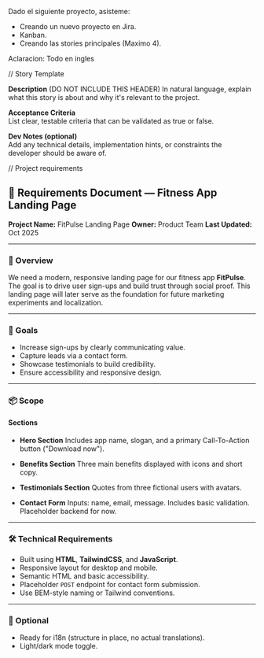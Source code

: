 Dado el siguiente proyecto, asisteme:

- Creando un nuevo proyecto en Jira.
- Kanban.
- Creando las stories principales (Maximo 4).

Aclaracion: Todo en ingles

// Story Template

**Description** (DO NOT INCLUDE THIS HEADER)
In natural language, explain what this story is about and why it's relevant to the project.

**Acceptance Criteria**  
List clear, testable criteria that can be validated as true or false.

**Dev Notes (optional)**  
Add any technical details, implementation hints, or constraints the developer should be aware of.

// Project requirements

## 📄 **Requirements Document — Fitness App Landing Page**

**Project Name:** FitPulse Landing Page
**Owner:** Product Team
**Last Updated:** Oct 2025

---

### 🧠 Overview

We need a modern, responsive landing page for our fitness app **FitPulse**. The goal is to drive user sign-ups and build trust through social proof. This landing page will later serve as the foundation for future marketing experiments and localization.

---

### 🎯 Goals

- Increase sign-ups by clearly communicating value.
- Capture leads via a contact form.
- Showcase testimonials to build credibility.
- Ensure accessibility and responsive design.

---

### 📦 Scope

#### Sections

- **Hero Section**
  Includes app name, slogan, and a primary Call-To-Action button ("Download now").

- **Benefits Section**
  Three main benefits displayed with icons and short copy.

- **Testimonials Section**
  Quotes from three fictional users with avatars.

- **Contact Form**
  Inputs: name, email, message. Includes basic validation. Placeholder backend for now.

---

### 🛠️ Technical Requirements

- Built using **HTML**, **TailwindCSS**, and **JavaScript**.
- Responsive layout for desktop and mobile.
- Semantic HTML and basic accessibility.
- Placeholder `POST` endpoint for contact form submission.
- Use BEM-style naming or Tailwind conventions.

---

### 🧪 Optional

- Ready for i18n (structure in place, no actual translations).
- Light/dark mode toggle.
